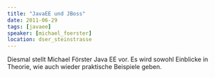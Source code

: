 ```yaml
---
title: "JavaEE und JBoss"
date: 2011-06-29
tags: [javaee]
speaker: [michael_foerster]
location: dser_steinstrasse
---
```


Diesmal stellt Michael Förster Java EE vor. Es wird sowohl Einblicke in Theorie, wie auch wieder praktische Beispiele
geben.
